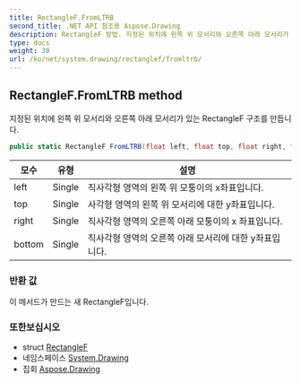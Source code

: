 ```yaml
---
title: RectangleF.FromLTRB
second_title: .NET API 참조용 Aspose.Drawing
description: RectangleF 방법. 지정된 위치에 왼쪽 위 모서리와 오른쪽 아래 모서리가 있는 RectangleF 구조를 만듭니다.
type: docs
weight: 30
url: /ko/net/system.drawing/rectanglef/fromltrb/
---
```

## RectangleF.FromLTRB method

지정된 위치에 왼쪽 위 모서리와 오른쪽 아래 모서리가 있는 RectangleF 구조를 만듭니다.

```csharp
public static RectangleF FromLTRB(float left, float top, float right, float bottom)
```

| 모수 | 유형 | 설명 |
| --- | --- | --- |
| left | Single | 직사각형 영역의 왼쪽 위 모퉁이의 x좌표입니다. |
| top | Single | 사각형 영역의 왼쪽 위 모서리에 대한 y좌표입니다. |
| right | Single | 직사각형 영역의 오른쪽 아래 모퉁이의 x 좌표입니다. |
| bottom | Single | 직사각형 영역의 오른쪽 아래 모서리에 대한 y좌표입니다. |

### 반환 값

이 메서드가 만드는 새 RectangleF입니다.

### 또한보십시오

* struct [RectangleF](../)
* 네임스페이스 [System.Drawing](../../rectanglef/)
* 집회 [Aspose.Drawing](../../../)



